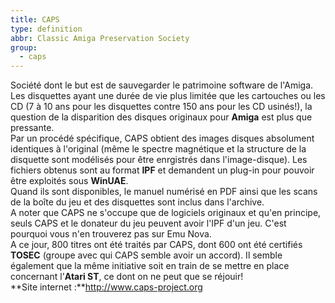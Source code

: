 ```yaml
---
title: CAPS
type: definition
abbr: Classic Amiga Preservation Society
group:
  - caps
---
```

Société dont le but est de sauvegarder le patrimoine software de l'Amiga.  
Les disquettes ayant une durée de vie plus limitée que les cartouches ou les CD (7 à 10 ans pour les disquettes contre 150 ans pour les CD usinés!), la question de la disparition des disques originaux pour **Amiga** est plus que pressante.  
Par un procédé spécifique, CAPS obtient des images disques absolument identiques à l'original (même le spectre magnétique et la structure de la disquette sont modélisés pour être enrgistrés dans l'image-disque). Les fichiers obtenus sont au format **IPF** et demandent un plug-in pour pouvoir être exploités sous **WinUAE**.  
Quand ils sont disponibles, le manuel numérisé en PDF ainsi que les scans de la boîte du jeu et des disquettes sont inclus dans l'archive.  
A noter que CAPS ne s'occupe que de logiciels originaux et qu'en principe, seuls CAPS et le donateur du jeu peuvent avoir l'IPF d'un jeu. C'est pourquoi vous n'en trouverez pas sur Emu Nova.  
A ce jour, 800 titres ont été traités par CAPS, dont 600 ont été certifiés **TOSEC** (groupe avec qui CAPS semble avoir un accord). Il semble également que la même initiative soit en train de se mettre en place concernant l'**Atari ST**, ce dont on ne peut que se réjouir!  
**Site internet :**http://www.caps-project.org
